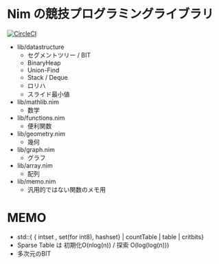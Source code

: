 # Nim の競技プログラミングライブラリ

[![CircleCI](https://circleci.com/gh/Muratam/yukicoder-nim/tree/master.svg?style=svg)](https://circleci.com/gh/Muratam/yukicoder-nim/tree/master)

- lib/datastructure
  - セグメントツリー / BIT
  - BinaryHeap
  - Union-Find
  - Stack / Deque
  - ロリハ
  - スライド最小値
- lib/mathlib.nim
  - 数学
- lib/functions.nim
  - 便利関数
- lib/geometry.nim
  - 幾何
- lib/graph.nim
  - グラフ
- lib/array.nim
  - 配列
- lib/memo.nim
  - 汎用的ではない関数のメモ用


# MEMO
- std::{ { intset , set(for int8), hashset}  | countTable | table | critbits}
- Sparse Table は 初期化O(nlog(n)) / 探索 O(log(log(n)))
- 多次元のBIT
